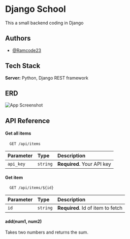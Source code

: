 
# Django School

This a small backend coding in Django

## Authors

- [@Ramcode23](https://github.com/Ramcode23)

  
## Tech Stack

**Server:** Python, Django REST framework

  
## ERD

![App Screenshot](https://via.placeholder.com/468x300?text=App+Screenshot+Here)

  
## API Reference

#### Get all items

```http
  GET /api/items
```

| Parameter | Type     | Description                |
| :-------- | :------- | :------------------------- |
| `api_key` | `string` | **Required**. Your API key |

#### Get item

```http
  GET /api/items/${id}
```

| Parameter | Type     | Description                       |
| :-------- | :------- | :-------------------------------- |
| `id`      | `string` | **Required**. Id of item to fetch |

#### add(num1, num2)

Takes two numbers and returns the sum.

  